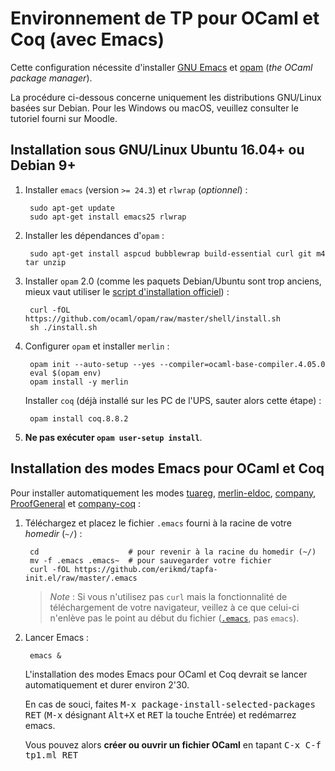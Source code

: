 # Environnement de TP pour OCaml et Coq (avec Emacs)

Cette configuration nécessite d'installer [GNU
Emacs](https://www.gnu.org/software/emacs/) et
[opam](https://ocaml.org/) (*the OCaml package manager*).

La procédure ci-dessous concerne uniquement les distributions
GNU/Linux basées sur Debian. Pour les Windows ou macOS, veuillez
consulter le tutoriel fourni sur Moodle.

## Installation sous GNU/Linux Ubuntu 16.04+ ou Debian 9+

1. Installer `emacs` (version `>= 24.3`) et `rlwrap` (*optionnel*) :

        sudo apt-get update
        sudo apt-get install emacs25 rlwrap

1. Installer les dépendances d'`opam` :

        sudo apt-get install aspcud bubblewrap build-essential curl git m4 tar unzip

1. Installer `opam` 2.0 (comme les paquets Debian/Ubuntu sont trop
   anciens, mieux vaut utiliser le [script d'installation
   officiel](https://opam.ocaml.org/doc/Install.html)) :

        curl -fOL https://github.com/ocaml/opam/raw/master/shell/install.sh
        sh ./install.sh

1. Configurer `opam` et installer `merlin` :

        opam init --auto-setup --yes --compiler=ocaml-base-compiler.4.05.0
        eval $(opam env)
        opam install -y merlin

    Installer `coq` (déjà installé sur les PC de l'UPS, sauter alors
    cette étape) :

        opam install coq.8.8.2

1. **Ne pas exécuter `opam user-setup install`**.

## Installation des modes Emacs pour OCaml et Coq

Pour installer automatiquement les modes
[tuareg](https://github.com/ocaml/tuareg),
[merlin-eldoc](https://github.com/Khady/merlin-eldoc),
[company](https://github.com/company-mode/company-mode),
[ProofGeneral](https://github.com/ProofGeneral/PG) et
[company-coq](https://github.com/cpitclaudel/company-coq) :

1. Téléchargez et placez le fichier `.emacs` fourni à la racine de
   votre *homedir* (`~/`) :

        cd                    # pour revenir à la racine du homedir (~/)
        mv -f .emacs .emacs~  # pour sauvegarder votre fichier
        curl -fOL https://github.com/erikmd/tapfa-init.el/raw/master/.emacs

    > *Note* : Si vous n'utilisez pas `curl` mais la fonctionnalité de
    > téléchargement de votre navigateur, veillez à ce que celui-ci
    > n'enlève pas le point au début du fichier
    > ([`.emacs`](https://github.com/erikmd/tapfa-init.el/raw/master/.emacs),
    > pas `emacs`).

1. Lancer Emacs :

        emacs &

    L'installation des modes Emacs pour OCaml et Coq devrait se lancer
    automatiquement et durer environ 2'30.

    En cas de souci, faites
    <kbd>M-x package-install-selected-packages RET</kbd>
    (<kbd>M-x</kbd> désignant <kbd>Alt+X</kbd>
    et <kbd>RET</kbd> la touche Entrée) et redémarrez emacs.

    Vous pouvez alors **créer ou ouvrir un fichier OCaml** en tapant
    <kbd>C-x C-f tp1.ml RET</kbd>
